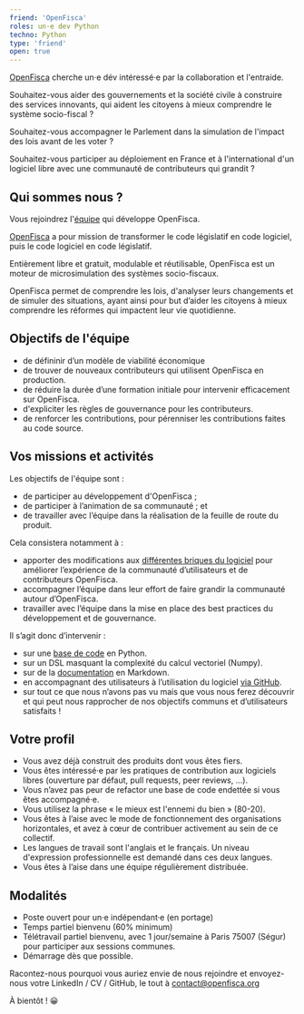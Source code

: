 ```yaml
---
friend: 'OpenFisca'
roles: un·e dev Python
techno: Python
type: 'friend'
open: true
---
```


[OpenFisca](https://fr.openfisca.org) cherche un·e dév intéressé·e par la collaboration et l'entraide.

Souhaitez-vous aider des gouvernements et la société civile à construire des services innovants, qui aident les citoyens à mieux comprendre le système socio-fiscal ?

Souhaitez-vous accompagner le Parlement dans la simulation de l'impact des lois avant de les voter ?

Souhaitez-vous participer au déploiement en France et à l'international d'un logiciel libre avec une communauté de contributeurs qui grandit ?

<!--more-->

## Qui sommes nous ?

Vous rejoindrez l'[équipe](https://beta.gouv.fr/2016/11/28/equipes-autonomes) qui développe OpenFisca.

[OpenFisca](https://fr.openfisca.org) a pour mission de transformer le code législatif en code logiciel, puis le code logiciel en code législatif.

Entièrement libre et gratuit, modulable et réutilisable, OpenFisca est un moteur de microsimulation des systèmes socio-fiscaux.

OpenFisca permet de comprendre les lois, d'analyser leurs changements et de simuler des situations, ayant ainsi pour but d’aider les citoyens à mieux comprendre les réformes qui impactent leur vie quotidienne.

## Objectifs de l'équipe

- de défininir d’un modèle de viabilité économique
- de trouver de nouveaux contributeurs qui utilisent OpenFisca en production.
- de réduire la durée d’une formation initiale pour intervenir efficacement sur OpenFisca.
- d'expliciter les règles de gouvernance pour les contributeurs.
- de renforcer les contributions, pour pérenniser les contributions faites au code source.

## Vos missions et activités

Les objectifs de l'équipe sont :

- de participer au développement d'OpenFisca ;
- de participer à l’animation de sa communauté ; et
- de travailler avec l’équipe dans la réalisation de la feuille de route du produit.

Cela consistera notamment à :

- apporter des modifications aux [différentes briques du logiciel](https://github.com/orgs/openfisca/projects/3) pour améliorer l’expérience de la communauté d’utilisateurs et de contributeurs OpenFisca.
- accompagner l’équipe dans leur effort de faire grandir la communauté autour d’OpenFisca.
- travailler avec l’équipe dans la mise en place des best practices du développement et de gouvernance.

Il s’agit donc d’intervenir :

- sur une [base de code](https://github.com/openfisca/openfisca-core) en Python.
- sur un DSL masquant la complexité du calcul vectoriel (Numpy).
- sur de la [documentation](https://github.com/openfisca/openfisca-doc) en Markdown.
- en accompagnant des utilisateurs à l’utilisation du logiciel [via GitHub](https://github.com/openfisca/openfisca-france/issues).
- sur tout ce que nous n’avons pas vu mais que vous nous ferez découvrir et qui peut nous rapprocher de nos objectifs communs et d’utilisateurs satisfaits !

## Votre profil

- Vous avez déjà construit des produits dont vous êtes fiers.
- Vous êtes intéressé·e par les pratiques de contribution aux logiciels libres (ouverture par défaut, pull requests, peer reviews, ...).
- Vous n’avez pas peur de refactor une base de code endettée si vous êtes accompagné·e.
- Vous utilisez la phrase « le mieux est l'ennemi du bien » (80-20).
- Vous êtes à l’aise avec le mode de fonctionnement des organisations horizontales, et avez à cœur de contribuer activement au sein de ce collectif.
- Les langues de travail sont l'anglais et le français. Un niveau d'expression professionnelle est demandé dans ces deux langues.
- Vous êtes à l’aise dans une équipe régulièrement distribuée.

## Modalités

- Poste ouvert pour un·e indépendant·e (en portage)
- Temps partiel bienvenu (60% minimum)
- Télétravail partiel bienvenu, avec 1 jour/semaine à Paris 75007 (Ségur) pour participer aux sessions communes.
- Démarrage dès que possible.

Racontez-nous pourquoi vous auriez envie de nous rejoindre et envoyez-nous votre LinkedIn / CV / GitHub, le tout à contact@openfisca.org

À bientôt ! 😀

